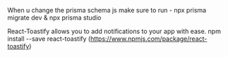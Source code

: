 When u change the prisma schema js make sure to run - npx prisma migrate dev & npx prisma studio

React-Toastify allows you to add notifications to your app with ease.
npm install --save react-toastify (https://www.npmjs.com/package/react-toastify)

